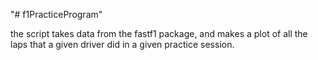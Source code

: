 "# f1PracticeProgram" 

the script takes data from the fastf1 package, and makes a plot of all the laps that a given driver did in a given practice session.

